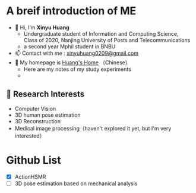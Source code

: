 # A breif introduction of ME
- 👋 Hi, I’m **Xinyu Huang**
  -  Undergraduate student of Information and Computing Science, Class of 2020, Nanjing University of Posts and Telecommunications
  -  a second year Mphil student in BNBU
- 📫 Contact with me : xinyuhuang0209@gmail.com
- 🔗 My homepage is [Huang's Home](https://Souvenir-Yu.github.io/My-site/) （Chinese）
  - Here are my notes of my study experiments
  - 
## 🔬 Research Interests
- Computer Vision
- 3D human pose estimation
- 3D Reconstruction  
- Medical image processing（haven't explored it yet, but I'm very interested）

# Github List
- [x] ActionHSMR
- [ ] 3D pose estimation based on mechanical analysis

<!---
xinyu0209/xinyu0209 is a ✨ special ✨ repository because its `README.md` (this file) appears on your GitHub profile.
You can click the Preview link to take a look at your changes.
--->
